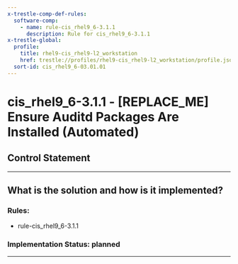 ```yaml
---
x-trestle-comp-def-rules:
  software-comp:
    - name: rule-cis_rhel9_6-3.1.1
      description: Rule for cis_rhel9_6-3.1.1
x-trestle-global:
  profile:
    title: rhel9-cis_rhel9-l2_workstation
    href: trestle://profiles/rhel9-cis_rhel9-l2_workstation/profile.json
  sort-id: cis_rhel9_6-03.01.01
---
```


# cis_rhel9_6-3.1.1 - \[REPLACE_ME\] Ensure Auditd Packages Are Installed (Automated)

## Control Statement

______________________________________________________________________

## What is the solution and how is it implemented?

<!-- For implementation status enter one of: implemented, partial, planned, alternative, not-applicable -->

<!-- Note that the list of rules under ### Rules: is read-only and changes will not be captured after assembly to JSON -->

<!-- Add control implementation description here for control: cis_rhel9_6-3.1.1 -->

### Rules:

  - rule-cis_rhel9_6-3.1.1

### Implementation Status: planned

______________________________________________________________________
